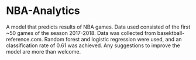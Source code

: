 # NBA-Analytics
A model that predicts results of NBA games. Data used consisted of the first ~50 games of the season 2017-2018.
Data was collected from basektball-reference.com.
Random forest and logistic regression were used, and an classification rate of 0.61 was achieved.
Any suggestions to improve the model are more than welcome.

